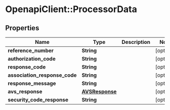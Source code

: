# OpenapiClient::ProcessorData

## Properties
Name | Type | Description | Notes
------------ | ------------- | ------------- | -------------
**reference_number** | **String** |  | [optional] 
**authorization_code** | **String** |  | [optional] 
**response_code** | **String** |  | [optional] 
**association_response_code** | **String** |  | [optional] 
**response_message** | **String** |  | [optional] 
**avs_response** | [**AVSResponse**](AVSResponse.md) |  | [optional] 
**security_code_response** | **String** |  | [optional] 



